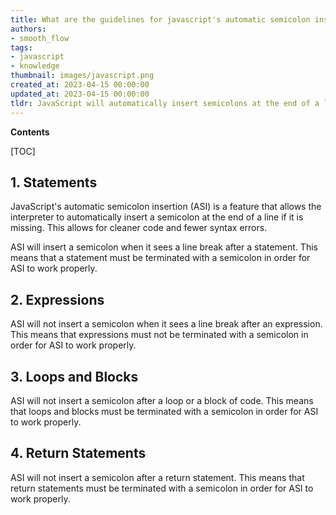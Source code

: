 ```yaml
---
title: What are the guidelines for javascript's automatic semicolon insertion (asi)?
authors:
- smooth_flow
tags:
- javascript
- knowledge
thumbnail: images/javascript.png
created_at: 2023-04-15 00:00:00
updated_at: 2023-04-15 00:00:00
tldr: JavaScript will automatically insert semicolons at the end of a line if the line does not contain any semicolon and the next line does not start with a curly brace.
---
```


**Contents**

[TOC]

## 1. Statements

JavaScript's automatic semicolon insertion (ASI) is a feature that allows the interpreter to automatically insert a semicolon at the end of a line if it is missing. This allows for cleaner code and fewer syntax errors.

ASI will insert a semicolon when it sees a line break after a statement. This means that a statement must be terminated with a semicolon in order for ASI to work properly.

## 2. Expressions

ASI will not insert a semicolon when it sees a line break after an expression. This means that expressions must not be terminated with a semicolon in order for ASI to work properly.

## 3. Loops and Blocks

ASI will not insert a semicolon after a loop or a block of code. This means that loops and blocks must be terminated with a semicolon in order for ASI to work properly.

## 4. Return Statements

ASI will not insert a semicolon after a return statement. This means that return statements must be terminated with a semicolon in order for ASI to work properly.
